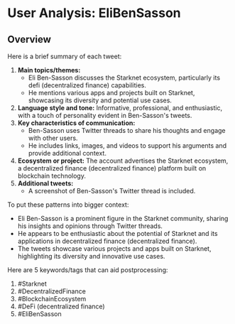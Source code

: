 # User Analysis: EliBenSasson

## Overview

Here is a brief summary of each tweet:

1. **Main topics/themes:**
	* Eli Ben-Sasson discusses the Starknet ecosystem, particularly its defi (decentralized finance) capabilities.
	* He mentions various apps and projects built on Starknet, showcasing its diversity and potential use cases.
2. **Language style and tone:** Informative, professional, and enthusiastic, with a touch of personality evident in Ben-Sasson's tweets.
3. **Key characteristics of communication:**
	* Ben-Sasson uses Twitter threads to share his thoughts and engage with other users.
	* He includes links, images, and videos to support his arguments and provide additional context.
4. **Ecosystem or project:** The account advertises the Starknet ecosystem, a decentralized finance (decentralized finance) platform built on blockchain technology.
5. **Additional tweets:**
	* A screenshot of Ben-Sasson's Twitter thread is included.

To put these patterns into bigger context:

* Eli Ben-Sasson is a prominent figure in the Starknet community, sharing his insights and opinions through Twitter threads.
* He appears to be enthusiastic about the potential of Starknet and its applications in decentralized finance (decentralized finance).
* The tweets showcase various projects and apps built on Starknet, highlighting its diversity and innovative use cases.

Here are 5 keywords/tags that can aid postprocessing:

1. #Starknet
2. #DecentralizedFinance
3. #BlockchainEcosystem
4. #DeFi (decentralized finance)
5. #EliBenSasson